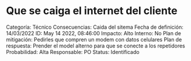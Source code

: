 # Que se caiga el internet del cliente

Categoría: Técnico
Consecuencias: Caida del sitema
Fecha de definición: 14/03/2022
ID: May 14 2022, 08:46:00
Impacto: Alto
Interno: No
Plan de mitigación: Pedirles que compren un modem con datos celulares
Plan de respuesta: Prender el model alterno para que se conecte a los repetidores
Probabilidad: Alta
Responsable: PO
Status: Identificado